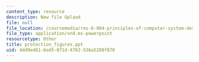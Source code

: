 ```yaml
---
content_type: resource
description: New file Uplaod
file: null
file_location: /coursemedia/res-6-004-principles-of-computer-system-design-an-introduction-spring-2009/4dd9ed616ed5071d4762536a5288f870_protection_figures.ppt
file_type: application/vnd.ms-powerpoint
resourcetype: Other
title: protection_figures.ppt
uid: 4dd9ed61-6ed5-071d-4762-536a5288f870
---
```

